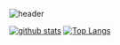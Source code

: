 ![header](https://i.imgur.com/QHIKzgD.png)

<!--
**23carnies/23carnies** is a ✨ _special_ ✨ repository because its `README.md` (this file) appears on your GitHub profile.

Here are some ideas to get you started:
### Hi there 👋

- 🔭 I’m currently working on ...
- 🌱 I’m currently learning ...
- 👯 I’m looking to collaborate on ...
- 🤔 I’m looking for help with ...
- 💬 Ask me about ...
- 📫 How to reach me: ...
- 😄 Pronouns: ...
- ⚡ Fun fact: ...
-->

[![github stats](https://github-readme-stats.vercel.app/api?username=23carnies&show_icons=true&hide=issues&theme=ayu-mirage)](https://github.com/23carnies/github-readme-stats) 
[![Top Langs](https://github-readme-stats.vercel.app/api/top-langs/?username=23carnies&langs_count=8&show_icons=true&theme=ayu-mirage&layout=compact)](https://github.com/23carnies/github-readme-stats)

<!--
<a href="https://github.com/23carnies/MeetYourMakerCoupled">
  <img align="center" src="https://github-readme-stats.vercel.app/api/pin/?username=23carnies&show_icons=true&hide=issues,contribs&theme=ayu-mirage&repo=MeetYourMakerCoupled" />
</a>
<a href="https://github.com/23carnies/bilingue">
  <img align="center" src="https://github-readme-stats.vercel.app/api/pin/?username=23carnies&repo=bilingue&theme=ayu-mirage" />
</a>
<a href="https://github.com/23carnies/Tic_Tac_Toe">
  <img align="center" src="https://github-readme-stats.vercel.app/api/pin/?username=23carnies&repo=Tic_Tac_Toe&theme=ayu-mirage" />
</a>
<a href="https://github.com/23carnies/psychedelicRoulette">
  <img align="center" src="https://github-readme-stats.vercel.app/api/pin/?username=23carnies&repo=psychedelicRoulette&theme=ayu-mirage" />
</a>
-->





